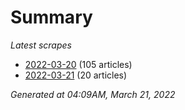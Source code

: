 # Summary
*Latest scrapes*
* [2022-03-20](https://github.com/nuuuwan/news_lk/blob/data/news_lk.2022-03-20.json) (105 articles)
* [2022-03-21](https://github.com/nuuuwan/news_lk/blob/data/news_lk.2022-03-21.json) (20 articles)

*Generated at 04:09AM, March 21, 2022*